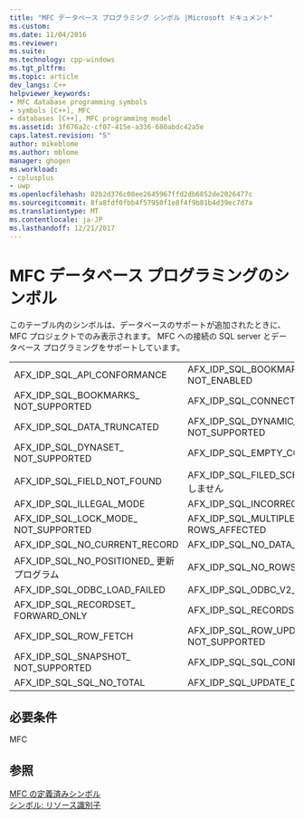 ```yaml
---
title: "MFC データベース プログラミング シンボル |Microsoft ドキュメント"
ms.custom: 
ms.date: 11/04/2016
ms.reviewer: 
ms.suite: 
ms.technology: cpp-windows
ms.tgt_pltfrm: 
ms.topic: article
dev_langs: C++
helpviewer_keywords:
- MFC database programming symbols
- symbols [C++], MFC
- databases [C++], MFC programming model
ms.assetid: 3f676a2c-cf07-415e-a336-680abdc42a5e
caps.latest.revision: "5"
author: mikeblome
ms.author: mblome
manager: ghogen
ms.workload:
- cplusplus
- uwp
ms.openlocfilehash: 02b2d376c08ee2645967ffd2db6852de2026477c
ms.sourcegitcommit: 8fa8fdf0fbb4f57950f1e8f4f9b81b4d39ec7d7a
ms.translationtype: MT
ms.contentlocale: ja-JP
ms.lasthandoff: 12/21/2017
---
```

# <a name="mfc-database-programming-symbols"></a>MFC データベース プログラミングのシンボル
このテーブル内のシンボルは、データベースのサポートが追加されたときに、MFC プロジェクトでのみ表示されます。 MFC への接続の SQL server とデータベース プログラミングをサポートしています。  
  
|||  
|-|-|  
|AFX_IDP_SQL_API_CONFORMANCE|AFX_IDP_SQL_BOOKMARKS_ NOT_ENABLED|  
|AFX_IDP_SQL_BOOKMARKS_ NOT_SUPPORTED|AFX_IDP_SQL_CONNECT_FAIL|  
|AFX_IDP_SQL_DATA_TRUNCATED|AFX_IDP_SQL_DYNAMIC_CURSOR_ NOT_SUPPORTED|  
|AFX_IDP_SQL_DYNASET_ NOT_SUPPORTED|AFX_IDP_SQL_EMPTY_COLUMN_LIST|  
|AFX_IDP_SQL_FIELD_NOT_FOUND|AFX_IDP_SQL_FILED_SCHEMA_ が一致しません|  
|AFX_IDP_SQL_ILLEGAL_MODE|AFX_IDP_SQL_INCORRECT_ODBC|  
|AFX_IDP_SQL_LOCK_MODE_ NOT_SUPPORTED|AFX_IDP_SQL_MULTIPLE_ ROWS_AFFECTED|  
|AFX_IDP_SQL_NO_CURRENT_RECORD|AFX_IDP_SQL_NO_DATA_FOUND|  
|AFX_IDP_SQL_NO_POSITIONED_ 更新プログラム|AFX_IDP_SQL_NO_ROWS_AFFECTED|  
|AFX_IDP_SQL_ODBC_LOAD_FAILED|AFX_IDP_SQL_ODBC_V2_REQUIRED|  
|AFX_IDP_SQL_RECORDSET_ FORWARD_ONLY|AFX_IDP_SQL_RECORDSET_READONLY|  
|AFX_IDP_SQL_ROW_FETCH|AFX_IDP_SQL_ROW_UPDATE_ NOT_SUPPORTED|  
|AFX_IDP_SQL_SNAPSHOT_ NOT_SUPPORTED|AFX_IDP_SQL_SQL_CONFORMANCE|  
|AFX_IDP_SQL_SQL_NO_TOTAL|AFX_IDP_SQL_UPDATE_DELETE_FAILED|  
  
## <a name="requirements"></a>必要条件  
 MFC  
  
## <a name="see-also"></a>参照  
 [MFC の定義済みシンボル](../windows/mfc-predefined-symbols.md)   
 [シンボル: リソース識別子](../windows/symbols-resource-identifiers.md)